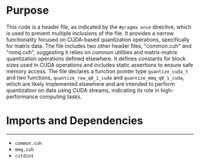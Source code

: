 # Purpose
This code is a header file, as indicated by the `#pragma once` directive, which is used to prevent multiple inclusions of the file. It provides a narrow functionality focused on CUDA-based quantization operations, specifically for matrix data. The file includes two other header files, "common.cuh" and "mmq.cuh", suggesting it relies on common utilities and matrix-matrix quantization operations defined elsewhere. It defines constants for block sizes used in CUDA operations and includes static assertions to ensure safe memory access. The file declares a function pointer type `quantize_cuda_t` and two functions, `quantize_row_q8_1_cuda` and `quantize_mmq_q8_1_cuda`, which are likely implemented elsewhere and are intended to perform quantization on data using CUDA streams, indicating its role in high-performance computing tasks.
# Imports and Dependencies

---
- `common.cuh`
- `mmq.cuh`
- `cstdint`


